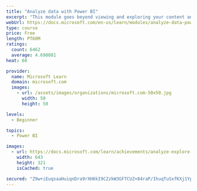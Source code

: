 ```yaml
---
title: "Analyze data with Power BI"
excerpt: "This module goes beyond viewing and exploring your content and explains how to interact with it by working with reports and dashboards to uncover and share new business insights."
webUrl: https://docs.microsoft.com/en-us/learn/modules/analyze-data-power-bi/
type: course
price: Free
length: PT60M
ratings:
  count: 6462
  average: 4.698081
heat: 60

provider:
  name: Microsoft Learn
  domain: microsoft.com
  images:
    - url: /assets/images/organizations/microsoft.com-50x50.jpg
      width: 50
      height: 50

levels:
  - Beginner

topics:
  - Power BI

images:
  - url: https://docs.microsoft.com/learn/achievements/analyze-explore-data-power-bi-social.png
    width: 643
    height: 321
    isCached: true

secured: "Z9w+iEuqsaaHuiqnDra9rXH6kI9CZzkW3GFTCUZ+84raP/IhuqTuSxfKXj1YpWiW0qVf0WA1uX2GoVdTCZjGiwz+w1lgDonooJ4o2pY9ClSTq7sqsbR068wirRcYxja2vIT5PGKG0vKj7Iky09GUMBR1rg6yk5bBQQKqgovWbv3P71bqb/zS/9NloKdmMMcMnQPYadPnhzwGP9RhrvN/d2nehHqsDCg1t6lvNnFZwyf1vprx+nq7WVdz2ZtIfw0kTJxZOdiwpaqoxE3O/Vzj+GZ0PTM3boh795VWNUwVaLh2gPhGxOAiUvPaOBn/5GZJ18NT1d0KFIWl9T5pCsQYvKFoJZlds3aDT2u3voZu7OdBbOf9xFeganINN4Kikm3G1LWId2SaRsFLlnx9mvfMnZu/tMck2D72zNPzmUr+PF4=;3P1L2q0wWjK5JbbEEaQi5Q=="
---
```



